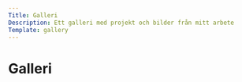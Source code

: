 ```yaml
---
Title: Galleri
Description: Ett galleri med projekt och bilder från mitt arbete
Template: gallery
---
```


# Galleri

